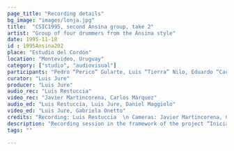 ```yaml
---
page_title: "Recording details"
bg_image: "images/lonja.jpg"
title:  "CSIC1995, second Ansina group, take 2"  
artist: "Group of four drummers from the Ansina style"  
date: 1995-11-18
id : 1995Ansina202
place: "Estudio del Cordón"  
location: "Montevideo, Uruguay"  
category: ["studio", "audiovisual"]
participants: "Pedro “Perico” Gularte, Luis “Tierra” Nilo, Eduardo “Cacho” Giménez, Raúl “Neno” Magariños"  
curator: "Luis Jure"  
producer: "Luis Jure"  
audio_rec: "Luis Restuccia"  
video_rec: "Javier Martincorena, Carlos Márquez"  
audio_ed: "Luis Restuccia, Luis Jure, Daniel Maggiolo"  
video_ed: "Luis Jure, Gabriela Onetto"  
credits: "Recording: Luis Restuccia  \n Cameras: Javier Martincorena, Carlos Márquez  \n Audio and video editing: Luis Jure"  
description: "Recording session in the framework of the project “Iniciación a la documentación y análisis del candombe afro-uruguayo” carried out by Luis Jure funded by CSIC, the research agency of the University. Original edit from the 1995 video “Los tambores: tres llamadas”."  
tags: ""  

---
```

